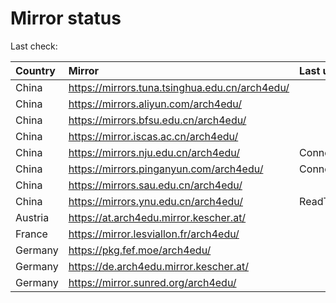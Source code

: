 <script src="./time.js"></script>
# Mirror status
Last check: <script type="text/javascript">localize(1677619094.541201);</script>

|Country|Mirror|Last update|
|:------|:-----|:----------|
|China|https://mirrors.tuna.tsinghua.edu.cn/arch4edu/|<script type="text/javascript">localize(1677566298);</script>|
|China|https://mirrors.aliyun.com/arch4edu/|<script type="text/javascript">localize(1677566298);</script>|
|China|https://mirrors.bfsu.edu.cn/arch4edu/|<script type="text/javascript">localize(1677566298);</script>|
|China|https://mirror.iscas.ac.cn/arch4edu/|<script type="text/javascript">localize(1677609423);</script>|
|China|https://mirrors.nju.edu.cn/arch4edu/|ConnectTimeout|
|China|https://mirrors.pinganyun.com/arch4edu/|ConnectionError|
|China|https://mirrors.sau.edu.cn/arch4edu/|<script type="text/javascript">localize(1673850842);</script>|
|China|https://mirrors.ynu.edu.cn/arch4edu/|ReadTimeout|
|Austria|https://at.arch4edu.mirror.kescher.at/|<script type="text/javascript">localize(1677566298);</script>|
|France|https://mirror.lesviallon.fr/arch4edu/|<script type="text/javascript">localize(1677566298);</script>|
|Germany|https://pkg.fef.moe/arch4edu/|<script type="text/javascript">localize(1677566298);</script>|
|Germany|https://de.arch4edu.mirror.kescher.at/|<script type="text/javascript">localize(1677566298);</script>|
|Germany|https://mirror.sunred.org/arch4edu/|<script type="text/javascript">localize(1677566298);</script>|

<script src="./tablefilter/tablefilter.js"></script>
<script src="./table.js"></script>